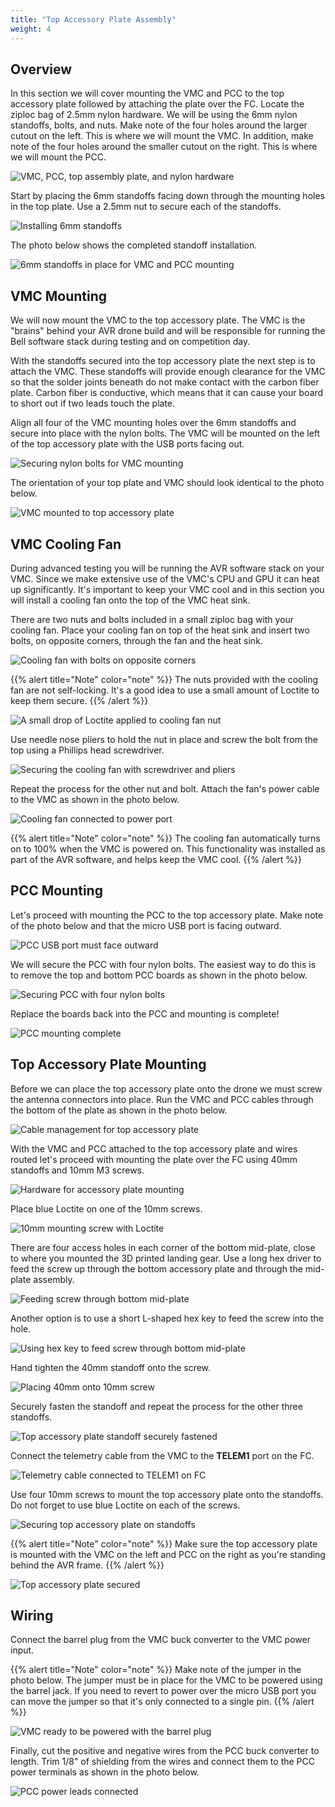 ```yaml
---
title: "Top Accessory Plate Assembly"
weight: 4
---
```


## Overview

In this section we will cover mounting the VMC and PCC to the top accessory plate followed by attaching the plate over the FC. Locate the ziploc bag of 2.5mm nylon hardware. We will be using the 6mm nylon standoffs, bolts, and nuts. Make note of the four holes around the larger cutout on the left. This is where we will mount the VMC. In addition, make note of the four holes around the smaller cutout on the right. This is where we will mount the PCC.

![VMC, PCC, top assembly plate, and nylon hardware](top_plate_assembly_1.jpg)

Start by placing the 6mm standoffs facing down through the mounting holes in the top plate. Use a 2.5mm nut to secure each of the standoffs.

![Installing 6mm standoffs](top_plate_assembly_2.jpg)

The photo below shows the completed standoff installation.

![6mm standoffs in place for VMC and PCC mounting](top_plate_assembly_3.jpg)

## VMC Mounting

We will now mount the VMC to the top accessory plate. The VMC is the "brains" behind your AVR drone build and will be responsible for running the Bell software stack during testing and on competition day.

With the standoffs secured into the top accessory plate the next step is to attach the VMC. These standoffs will provide enough clearance for the VMC so that the solder joints beneath do not make contact with the carbon fiber plate. Carbon fiber is conductive, which means that it can cause your board to short out if two leads touch the plate.

Align all four of the VMC mounting holes over the 6mm standoffs and secure into place with the nylon bolts. The VMC will be mounted on the left of the top accessory plate with the USB ports facing out.

![Securing nylon bolts for VMC mounting](top_plate_assembly_4.jpg)

The orientation of your top plate and VMC should look identical to the photo below.

![VMC mounted to top accessory plate](top_plate_assembly_5.jpg)

## VMC Cooling Fan

During advanced testing you will be running the AVR software stack on your VMC.
Since we make extensive use of the VMC's CPU and GPU it can heat up significantly.
It's important to keep your VMC cool and in this section you will install a cooling
fan onto the top of the VMC heat sink.

There are two nuts and bolts included in a small ziploc bag with your cooling fan. Place your cooling fan on top of the heat sink and insert two bolts, on opposite corners, through the fan and the heat sink.

![Cooling fan with bolts on opposite corners](cooling_fan_1.jpg)

{{% alert title="Note" color="note" %}}
The nuts provided with the cooling fan are not self-locking.
It's a good idea to use a small amount of Loctite to keep them secure.
{{% /alert %}}

![A small drop of Loctite applied to cooling fan nut](cooling_fan_2.jpg)

Use needle nose pliers to hold the nut in place and screw the bolt from the top using a Phillips head screwdriver.

![Securing the cooling fan with screwdriver and pliers](cooling_fan_3.jpg)

Repeat the process for the other nut and bolt. Attach the fan's power cable to the VMC as shown in the photo below.

![Cooling fan connected to power port](cooling_fan_4.jpg)

{{% alert title="Note" color="note" %}}
The cooling fan automatically turns on to 100% when the VMC is powered on.
This functionality was installed as part of the AVR software, and helps
keep the VMC cool.
{{% /alert %}}

## PCC Mounting

Let's proceed with mounting the PCC to the top accessory plate. Make note of the photo below and that the micro USB port is facing outward.

![PCC USB port must face outward](top_plate_assembly_6.jpg)

We will secure the PCC with four nylon bolts. The easiest way to do this is to remove the top and bottom PCC boards as shown in the photo below.

![Securing PCC with four nylon bolts](top_plate_assembly_7.jpg)

Replace the boards back into the PCC and mounting is complete!

![PCC mounting complete](top_plate_assembly_8.jpg)


## Top Accessory Plate Mounting

Before we can place the top accessory plate onto the drone we must screw the antenna connectors into place.
Run the VMC and PCC cables through the bottom of the plate as shown in the photo below.

![Cable management for top accessory plate](top_accessory_plate_mounting_6.jpg)

With the VMC and PCC attached to the top accessory plate and wires routed let's proceed
with mounting the plate over the FC using 40mm standoffs and 10mm M3 screws.

![Hardware for accessory plate mounting](top_accessory_plate_mounting_1.jpg)

Place blue Loctite on one of the 10mm screws.

![10mm mounting screw with Loctite](top_accessory_plate_mounting_2.jpg)

There are four access holes in each corner of the bottom mid-plate, close to where you mounted the 3D printed landing gear.
Use a long hex driver to feed the screw up through the bottom accessory plate and through the mid-plate assembly.

![Feeding screw through bottom mid-plate](top_accessory_plate_mounting_3.jpg)

Another option is to use a short L-shaped hex key to feed the screw into the hole.

![Using hex key to feed screw through bottom mid-plate](top_accessory_plate_mounting_12.jpg)

Hand tighten the 40mm standoff onto the screw.

![Placing 40mm onto 10mm screw](top_accessory_plate_mounting_4.jpg)

Securely fasten the standoff and repeat the process for the other three standoffs.

![Top accessory plate standoff securely fastened](top_accessory_plate_mounting_5.jpg)

Connect the telemetry cable from the VMC to the **TELEM1** port on the FC.

![Telemetry cable connected to TELEM1 on FC](top_accessory_plate_mounting_7.jpg)

Use four 10mm screws to mount the top accessory plate onto the standoffs. Do not forget to use blue Loctite on each of the screws.

![Securing top accessory plate on standoffs](top_accessory_plate_mounting_8.jpg)

{{% alert title="Note" color="note" %}}
Make sure the top accessory plate is mounted with the VMC on the left and PCC on the right as you're standing behind the AVR frame.
{{% /alert %}}

![Top accessory plate secured](top_accessory_plate_mounting_9.jpg)

## Wiring

Connect the barrel plug from the VMC buck converter to the VMC power input.

{{% alert title="Note" color="note" %}}
Make note of the jumper in the photo below.
The jumper must be in place for the VMC to be powered using the barrel jack.
If you need to revert to power over the micro USB port you can move the jumper so that it's only connected to a single pin.
{{% /alert %}}

![VMC ready to be powered with the barrel plug](top_accessory_plate_mounting_10.jpg)

Finally, cut the positive and negative wires from the PCC buck converter to length.
Trim 1/8" of shielding from the wires and connect them to the PCC power terminals as shown in the photo below.

![PCC power leads connected](top_accessory_plate_mounting_11.jpg)
